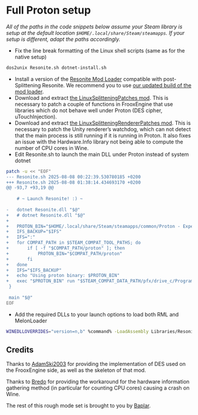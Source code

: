 # Full Proton setup

_All of the paths in the code snippets below assume your Steam library is setup at the default location `$HOME/.local/share/Steam/steamapps`. If your setup is different, adapt the paths accordingly._

- Fix the line break formatting of the Linux shell scripts (same as for the native setup)
```sh
dos2unix Resonite.sh dotnet-install.sh
```
- Install a version of the [Resonite Mod Loader](https://github.com/resonite-modding-group/ResoniteModLoader) compatible with post-Splittening Resonite. We recommend you to use [our updated build of the mod loader](https://github.com/Baplar/ResoniteLinuxSplitteningPatches/releases/download/v0.1.9/RML_Splittening.zip).
- Download and extract [the LinuxSplitteningPatches mod](https://github.com/Baplar/ResoniteLinuxSplitteningPatches/releases/download/v0.1.9/LinuxSplitteningPatches.zip). This is necessary to patch a couple of functions in FrooxEngine that use libraries which do not behave well under Proton (DES cipher, uTouchInjection).
- Download and extract [the LinuxSplitteningRendererPatches mod](https://github.com/Baplar/ResoniteLinuxSplitteningPatches/releases/download/v0.1.9/LinuxSplitteningRendererPatches.zip). This is necessary to patch the Unity renderer’s watchdog, which can not detect that the main process is still running if it is running in Proton. It also fixes an issue with the Hardware.Info library not being able to compute the number of CPU cores in Wine.
- Edit Resonite.sh to launch the main DLL under Proton instead of system dotnet 
```sh
patch -u << "EOF"
--- Resonite.sh	2025-08-08 00:22:39.530780185 +0200
+++ Resonite.sh	2025-08-08 01:38:14.434693170 +0200
@@ -93,7 +93,19 @@
 
 	# ~ Launch Resonite! :) ~
 
-	dotnet Resonite.dll "$@"
+	# dotnet Resonite.dll "$@"
+
+	PROTON_BIN="$HOME/.local/share/Steam/steamapps/common/Proton - Experimental/proton"
+	IFS_BACKUP="$IFS"
+	IFS=":"
+	for COMPAT_PATH in $STEAM_COMPAT_TOOL_PATHS; do
+		if [ -f "$COMPAT_PATH/proton" ]; then
+			PROTON_BIN="$COMPAT_PATH/proton"
+		fi 
+	done
+	IFS="$IFS_BACKUP"
+	echo "Using proton binary: $PROTON_BIN"
+	exec "$PROTON_BIN" run "$STEAM_COMPAT_DATA_PATH/pfx/drive_c/Program Files/dotnet/dotnet.exe" Resonite.dll "$@"
 }
 
 main "$@"
EOF
```
- Add the required DLLs to your launch options to load both RML and MelonLoader
```sh
WINEDLLOVERRIDES="version=n,b" %command% -LoadAssembly Libraries/ResoniteModLoader.dll
```

## Credits

Thanks to [AdamSki2003](https://git.adamski2003.lol/adam/ResoniteDESFix)
for providing the implementation of DES used on the FrooxEngine side,
as well as the skeleton of that mod.

Thanks to [Bredo](https://github.com/bredo228/Hardware.Info)
for providing the workaround for the hardware information gathering method
(in particular for counting CPU cores) causing a crash on Wine.

The rest of this rough mode set is brought to you by [Baplar](https://github.com/baplar).
